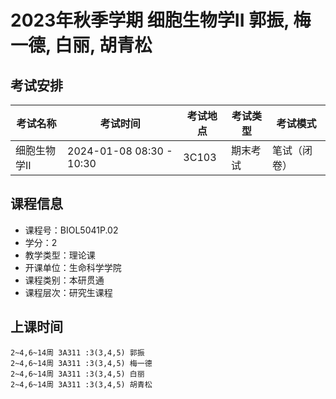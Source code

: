 # 2023年秋季学期 细胞生物学II 郭振, 梅一德, 白丽, 胡青松




## 考试安排

| 考试名称 | 考试时间 | 考试地点 | 考试类型 | 考试模式 |
| -------- | -------- | -------- | -------- | -------- |
| 细胞生物学II | 2024-01-08 08:30 - 10:30 | 3C103 | 期末考试 | 笔试（闭卷） |





## 课程信息

- 课程号：BIOL5041P.02
- 学分：2
- 教学类型：理论课
- 开课单位：生命科学学院
- 课程类别：本研贯通
- 课程层次：研究生课程

## 上课时间

```
2~4,6~14周 3A311 :3(3,4,5) 郭振
2~4,6~14周 3A311 :3(3,4,5) 梅一德
2~4,6~14周 3A311 :3(3,4,5) 白丽
2~4,6~14周 3A311 :3(3,4,5) 胡青松
```

